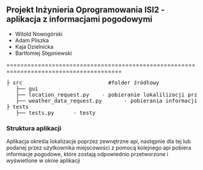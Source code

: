 
## Projekt Inżynieria Oprogramowania ISI2 - aplikacja z informacjami pogodowymi

* Witold Nowogórski
* Adam Pliszka
* Kaja Dzielnicka
* Bartłomiej Stępniewski
  
=======================================================================================
<pre>
├ src                           #folder źródłowy  
   ├── gui
   ├── location_request.py    - pobieranie lokalilizacji przy użyciu google geolocation api         
   ├── weather_data_request.py       - pobierania informacji pogodowych dla określonej lokalizacji przy użyciu open-meteo api
├ tests                      
   ├── tests.py      - testy 
</pre>

 ### Struktura aplikacji 
 
 Aplikacja określa lokalizacje poprzez zewnętrzne api, następnie dla tej lub podanej przez użytkownika miejscowości z pomocą kolejnego api pobiera informacje pogodowe, które zostają odpowiednio przetworzone i wyświetlone w oknie aplikacji
 
 
